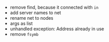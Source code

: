 - remove find, because it connected with `in`
- add server names to net
- rename net to nodes
- args as list
- unhandled exception: Address already in use
- remove `fsymb`